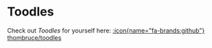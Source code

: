 # Toodles

Check out _Toodles_ for yourself here: [:icon{name="fa-brands:github"} thombruce/toodles](https://github.com/thombruce/toodles)
